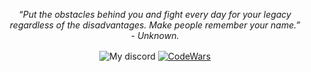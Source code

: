 <p align="center"><i>“Put the obstacles behind you and fight every day for your legacy regardless of the disadvantages. Make people remember your name.”<br> - Unknown.</i></p>
    <p align="center">
        <img align="center" alt="My discord" src="https://img.shields.io/badge/Discord-notsapinho%232975-8768e8" />
        <a href="https://www.codewars.com/users/notsapinho/"><img align="center" alt="CodeWars" src="https://www.codewars.com/users/notsapinho/badges/micro" /></a>
    </p>
</p>
